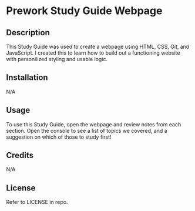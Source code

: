 # Prework Study Guide Webpage

## Description

This Study Guide was used to create a webpage using HTML, CSS, Git, and JavaScript.
I created this to learn how to build out a functioning website with personilized styling and usable logic.

## Installation

N/A

## Usage

To use this Study Guide, open the webpage and review notes from each section. Open the console to see a list of topics we covered, and a suggestion on which of those to study first!

## Credits

N/A

## License

Refer to LICENSE in repo.